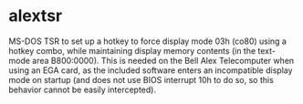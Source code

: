 # alextsr
MS-DOS TSR to set up a hotkey to force display mode 03h (co80) using a hotkey combo, while maintaining display memory contents (in the text-mode area B800:0000). 
This is needed on the Bell Alex Telecomputer when using an EGA card, as the included software enters an incompatible display mode on startup (and does not use BIOS interrupt 10h to do so, so this behavior cannot be easily intercepted).
